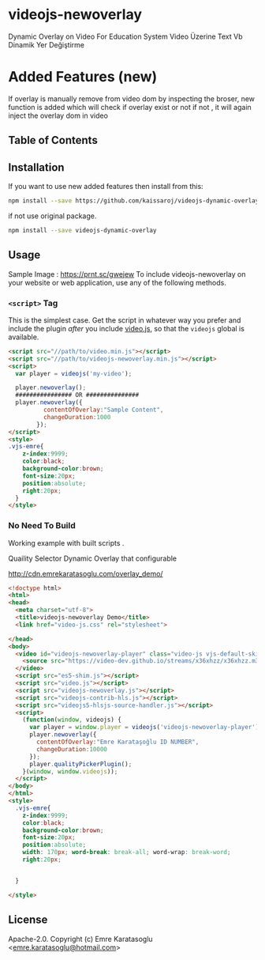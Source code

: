 # videojs-newoverlay
Dynamic Overlay on Video For Education System
Video Üzerine Text Vb Dinamik Yer Değiştirme

# Added Features (**new**)
If overlay is manually remove from video dom by inspecting the broser, new function is added which will check if overlay exist or not if not , it will again inject the overlay dom in video

## Table of Contents

<!-- START doctoc -->
<!-- END doctoc -->
## Installation

If you want to use new added features then install from this:
```sh
npm install --save https://github.com/kaissaroj/videojs-dynamic-overlay/tarball/master
````
 if not use original package.
 
```sh
npm install --save videojs-dynamic-overlay
```

## Usage
Sample Image : https://prnt.sc/gwejew
To include videojs-newoverlay on your website or web application, use any of the following methods.

### `<script>` Tag

This is the simplest case. Get the script in whatever way you prefer and include the plugin _after_ you include [video.js][videojs], so that the `videojs` global is available.

```html
<script src="//path/to/video.min.js"></script>
<script src="//path/to/videojs-newoverlay.min.js"></script>
<script>
  var player = videojs('my-video');

  player.newoverlay();
  ################ OR ###############
  player.newoverlay({
          contentOfOverlay:"Sample Content",
          changeDuration:1000
        });
</script>
<style>
.vjs-emre{
    z-index:9999;
    color:black;
    background-color:brown;
    font-size:20px;
    position:absolute;
    right:20px;
  }
</style>
```

### No Need To Build

Working example with built scripts .

Quaility Selector
Dynamic Overlay that configurable

http://cdn.emrekaratasoglu.com/overlay_demo/

```html
<!doctype html>
<html>
<head>
  <meta charset="utf-8">
  <title>videojs-newoverlay Demo</title>
  <link href="video-js.css" rel="stylesheet">

</head>
<body>
  <video id="videojs-newoverlay-player" class="video-js vjs-default-skin" controls height="480" width="848" poster="http://vjs.zencdn.net/v/oceans.png">
    <source src="https://video-dev.github.io/streams/x36xhzz/x36xhzz.m3u8" type="application/x-mpegurl">
  </video>
  <script src="es5-shim.js"></script>
  <script src="video.js"></script>
  <script src="videojs-newoverlay.js"></script>
  <script src="videojs-contrib-hls.js"></script>
  <script src="videojs5-hlsjs-source-handler.js"></script>
  <script>
    (function(window, videojs) {
      var player = window.player = videojs('videojs-newoverlay-player');
      player.newoverlay({
        contentOfOverlay:"Emre Karataşoğlu ID NUMBER",
        changeDuration:10000
      });
	  player.qualityPickerPlugin();
    }(window, window.videojs));
  </script>
</body>
</html>
<style>
  .vjs-emre{
    z-index:9999;
    color:black;
    background-color:brown;
    font-size:20px;
    position:absolute;
    width: 170px; word-break: break-all; word-wrap: break-word;
	right:20px;


  }

</style>
```


## License

Apache-2.0. Copyright (c) Emre Karatasoglu &lt;emre.karatasoglu@hotmail.com&gt;


[videojs]: http://videojs.com/
